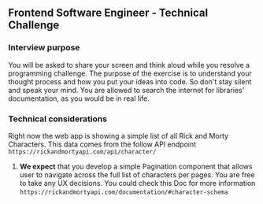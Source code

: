 ## Frontend Software Engineer - Technical Challenge

### Interview purpose

You will be asked to share your screen and think aloud while you resolve a programming challenge. The purpose of the exercise is to understand your thought process and how you put your ideas into code. So don't stay silent and speak your mind. You are allowed to search the internet for libraries' documentation, as you would be in real life.

### Technical considerations

Right now the web app is showing a simple list of all Rick and Morty Characters. This data comes from the follow API endpoint `https://rickandmortyapi.com/api/character/`

1. **We expect** that you develop a simple Pagination component that allows user to navigate across the full list of characters per pages. You are free to take any UX decisions. You could check this Doc for more information `https://rickandmortyapi.com/documentation/#character-schema`
